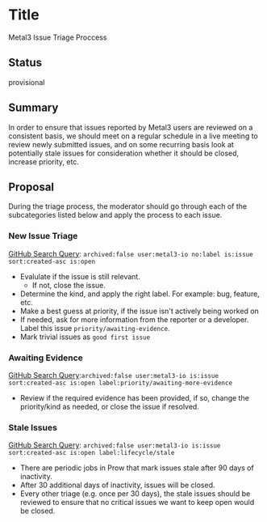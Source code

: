 # Title

Metal3 Issue Triage Proccess

## Status

provisional

## Summary

In order to ensure that issues reported by Metal3 users are reviewed on
a consistent basis, we should meet on a regular schedule in a live
meeting to review newly submitted issues, and on some recurring basis
look at potentially stale issues for consideration whether it should be
closed, increase priority, etc.

## Proposal

During the triage process, the moderator should go through each of the
subcategories listed below and apply the process to each issue.

### New Issue Triage

[GitHub Search
Query](https://github.com/issues?utf8=%E2%9C%93&q=archived%3Afalse+user%3Ametal3-io+no%3Alabel+is%3Aissue+sort%3Acreated-asc+is%3Aopen):
`archived:false user:metal3-io no:label is:issue sort:created-asc
is:open`

- Evalulate if the issue is still relevant.
  - If not, close the issue.
- Determine the kind, and apply the right label. For example: bug, feature, etc.
- Make a best guess at priority, if the issue isn't actively being
  worked on
- If needed, ask for more information from the reporter or a
  developer. Label this issue `priority/awaiting-evidence`.
- Mark trivial issues as `good first issue`

### Awaiting Evidence

[GitHub Search
Query](https://github.com/issues?utf8=%E2%9C%93&q=archived%3Afalse+user%3Ametal3-io+is%3Aissue+sort%3Acreated-asc+is%3Aopen+label%3Apriority%2Fawaiting-more-evidence):`archived:false
user:metal3-io is:issue sort:created-asc is:open
label:priority/awaiting-more-evidence`

- Review if the required evidence has been provided, if so, change the
  priority/kind as needed, or close the issue if resolved.

### Stale Issues

[GitHub Search
Query](https://github.com/issues?q=archived%3Afalse+user%3Ametal3-io+is%3Aissue+sort%3Acreated-asc+is%3Aopen+label%3Alifecycle%2Fstale):
`archived:false user:metal3-io is:issue sort:created-asc is:open
label:lifecycle/stale`

- There are periodic jobs in Prow that mark issues stale after 90 days of
  inactivity.
- After 30 additional days of inactivity, issues will be closed.
- Every other triage (e.g. once per 30 days), the stale issues should
  be reviewed to ensure that no critical issues we want to keep open
  would be closed.
